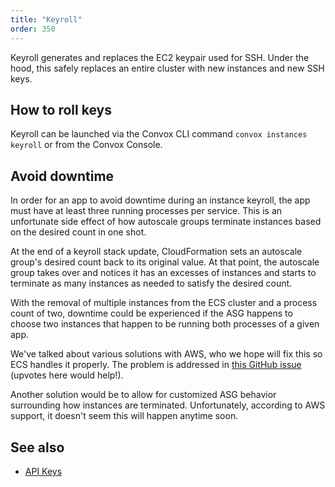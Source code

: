 ```yaml
---
title: "Keyroll"
order: 350
---
```


Keyroll generates and replaces the EC2 keypair used for SSH. Under the hood, this safely replaces an entire cluster with new instances and new SSH keys.

## How to roll keys

Keyroll can be launched via the Convox CLI command `convox instances keyroll` or from the Convox Console.

## Avoid downtime

In order for an app to avoid downtime during an instance keyroll, the app must have at least three running processes per service. This is an unfortunate side effect of how autoscale groups terminate instances based on the desired count in one shot.

At the end of a keyroll stack update, CloudFormation sets an autoscale group's desired count back to its original value. At that point, the autoscale group takes over and notices it has an excesses of instances and starts to terminate as many instances as needed to satisfy the desired count.

With the removal of multiple instances from the ECS cluster and a process count of two, downtime could be experienced if the ASG happens to choose two instances that happen to be running both processes of a given app.

We've talked about various solutions with AWS, who we hope will fix this so ECS handles it properly. The problem is addressed in [this GitHub issue](https://github.com/aws/amazon-ecs-agent/issues/130) (upvotes here would help!).

Another solution would be to allow for customized ASG behavior surrounding how instances are terminated. Unfortunately, according to AWS support, it doesn't seem this will happen anytime soon.

## See also

- [API Keys](/docs/api-keys)
